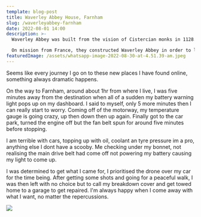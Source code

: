 ```yaml
---
template: blog-post
title: Waverley Abbey House, Farnham
slug: /waverleyabbey-farnham
date: 2022-08-01 14:00
description: >-
  Waverley Abbey was built from the vision of Cistercian monks in 1128.

  On mission from France, they constructed Waverley Abbey in order to live a monastic life, filled with prayer, manual labour and contemplative Bible reading. 
featuredImage: /assets/whatsapp-image-2022-08-30-at-4.51.39-am.jpeg
---
```

Seems like every journey I go on to these new places I have found online, something always dramatic happens.

On the way to Farnham, around about 1hr from where I live, I was five minutes away from the destination when all of a sudden my battery warning light pops up on my dashboard. I said to myself, only 5 more minutes then I can really start to worry. Coming off of the motorway, my temperature gauge is going crazy, up then down then up again. Finally got to the car park, turned the engine off but the fan belt spun for around five minutes before stopping.

I﻿ am terrible with cars, topping up with oil, coolant an tyre pressure im a pro, anything else I dont have a scooby. Me checking under my bonnet, not realising the main drive belt had come off not powering my battery causing my light to come up. 

I﻿ was determined to get what I came for, I prioritised the drone over my car for the time being. After getting some shots and going for a peaceful walk, I was then left with no choice but to call my breakdown cover and get towed home to a garage to get repaired. I'm always happy when I come away with what I want, no matter the repercussions.

![](/assets/whatsapp-image-2022-08-30-at-4.51.38-am.jpeg)